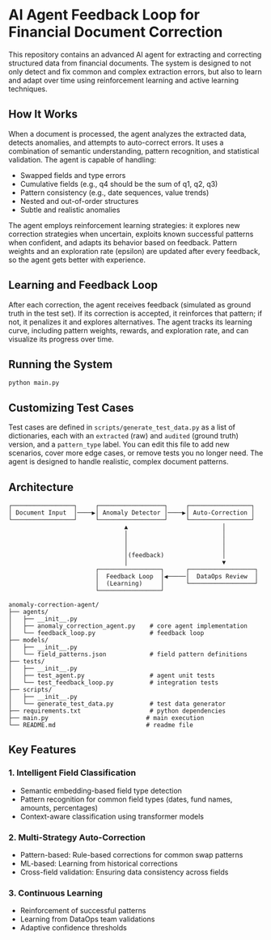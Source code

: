 # AI Agent Feedback Loop for Financial Document Correction

This repository contains an advanced AI agent for extracting and correcting structured data from financial documents. The system is designed to not only detect and fix common and complex extraction errors, but also to learn and adapt over time using reinforcement learning and active learning techniques.

## How It Works

When a document is processed, the agent analyzes the extracted data, detects anomalies, and attempts to auto-correct errors. It uses a combination of semantic understanding, pattern recognition, and statistical validation. The agent is capable of handling:
- Swapped fields and type errors
- Cumulative fields (e.g., q4 should be the sum of q1, q2, q3)
- Pattern consistency (e.g., date sequences, value trends)
- Nested and out-of-order structures
- Subtle and realistic anomalies

The agent employs reinforcement learning strategies: it explores new correction strategies when uncertain, exploits known successful patterns when confident, and adapts its behavior based on feedback. Pattern weights and an exploration rate (epsilon) are updated after every feedback, so the agent gets better with experience.

## Learning and Feedback Loop

After each correction, the agent receives feedback (simulated as ground truth in the test set). If its correction is accepted, it reinforces that pattern; if not, it penalizes it and explores alternatives. The agent tracks its learning curve, including pattern weights, rewards, and exploration rate, and can visualize its progress over time.

## Running the System
```
python main.py
```

## Customizing Test Cases

Test cases are defined in `scripts/generate_test_data.py` as a list of dictionaries, each with an `extracted` (raw) and `audited` (ground truth) version, and a `pattern_type` label. You can edit this file to add new scenarios, cover more edge cases, or remove tests you no longer need. The agent is designed to handle realistic, complex document patterns.

## Architecture

```
┌─────────────────┐     ┌──────────────────┐     ┌─────────────────┐
│ Document Input  │────▶│ Anomaly Detector │────▶│ Auto-Correction │
└─────────────────┘     └──────────────────┘     └─────────────────┘
                                ▲                          │
                                │                          │
                                │                          │
                                │                          │
                                │(feedback)                │
                                │                          ▼
                        ┌─────────────────┐      ┌──────────────────┐
                        │  Feedback Loop  │◀─────│  DataOps Review  │
                        │  (Learning)     │      └──────────────────┘
                        └─────────────────┘
```

```
anomaly-correction-agent/
├── agents/
│   ├── __init__.py
│   ├── anomaly_correction_agent.py    # core agent implementation
│   └── feedback_loop.py               # feedback loop
├── models/
│   ├── __init__.py
│   └── field_patterns.json            # field pattern definitions
├── tests/
│   ├── __init__.py
│   ├── test_agent.py                  # agent unit tests
│   └── test_feedback_loop.py          # integration tests
├── scripts/
│   ├── __init__.py
│   └── generate_test_data.py          # test data generator
├── requirements.txt                   # python dependencies
├── main.py                           # main execution
└── README.md                         # readme file
```

## Key Features

### 1. Intelligent Field Classification
- Semantic embedding-based field type detection
- Pattern recognition for common field types (dates, fund names, amounts, percentages)
- Context-aware classification using transformer models

### 2. Multi-Strategy Auto-Correction
- Pattern-based: Rule-based corrections for common swap patterns
- ML-based: Learning from historical corrections
- Cross-field validation: Ensuring data consistency across fields

### 3. Continuous Learning
- Reinforcement of successful patterns
- Learning from DataOps team validations
- Adaptive confidence thresholds